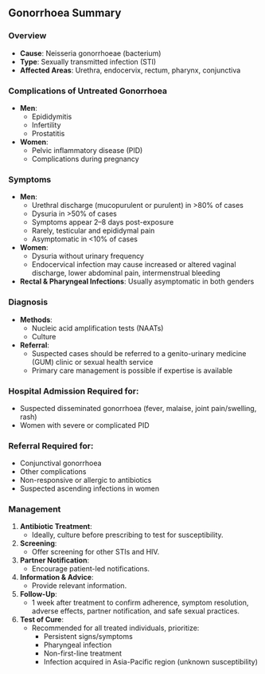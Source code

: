 ## Gonorrhoea Summary

### Overview
- **Cause**: Neisseria gonorrhoeae (bacterium)
- **Type**: Sexually transmitted infection (STI)
- **Affected Areas**: Urethra, endocervix, rectum, pharynx, conjunctiva

### Complications of Untreated Gonorrhoea
- **Men**: 
  - Epididymitis
  - Infertility
  - Prostatitis
- **Women**: 
  - Pelvic inflammatory disease (PID)
  - Complications during pregnancy

### Symptoms
- **Men**: 
  - Urethral discharge (mucopurulent or purulent) in >80% of cases
  - Dysuria in >50% of cases
  - Symptoms appear 2–8 days post-exposure
  - Rarely, testicular and epididymal pain
  - Asymptomatic in <10% of cases
- **Women**: 
  - Dysuria without urinary frequency
  - Endocervical infection may cause increased or altered vaginal discharge, lower abdominal pain, intermenstrual bleeding
- **Rectal & Pharyngeal Infections**: Usually asymptomatic in both genders

### Diagnosis
- **Methods**: 
  - Nucleic acid amplification tests (NAATs)
  - Culture
- **Referral**: 
  - Suspected cases should be referred to a genito-urinary medicine (GUM) clinic or sexual health service
  - Primary care management is possible if expertise is available 

### Hospital Admission Required for:
- Suspected disseminated gonorrhoea (fever, malaise, joint pain/swelling, rash)
- Women with severe or complicated PID

### Referral Required for:
- Conjunctival gonorrhoea
- Other complications
- Non-responsive or allergic to antibiotics
- Suspected ascending infections in women

### Management
1. **Antibiotic Treatment**: 
   - Ideally, culture before prescribing to test for susceptibility.
2. **Screening**: 
   - Offer screening for other STIs and HIV.
3. **Partner Notification**: 
   - Encourage patient-led notifications.
4. **Information & Advice**: 
   - Provide relevant information.
5. **Follow-Up**: 
   - 1 week after treatment to confirm adherence, symptom resolution, adverse effects, partner notification, and safe sexual practices.
6. **Test of Cure**: 
   - Recommended for all treated individuals, prioritize:
     - Persistent signs/symptoms
     - Pharyngeal infection
     - Non-first-line treatment
     - Infection acquired in Asia-Pacific region (unknown susceptibility)